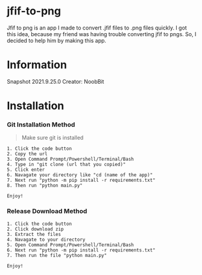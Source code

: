 # jfif-to-png
Jfif to png is an app I made to convert .jfif files to .png files quickly. I got this idea, because my friend was having trouble converting jfif to pngs. So, I decided to help him by making this app.

# Information
Snapshot 2021.9.25.0
Creator: NoobBit

# Installation
### Git Installation Method
> Make sure git is installed
```
1. Click the code button
2. Copy the url
3. Open Command Prompt/Powershell/Terminal/Bash 
4. Type in "git clone (url that you copied)"
5. Click enter
6. Navagate your directory like "cd (name of the app)"
7. Next run "python -m pip install -r requirements.txt"
8. Then run "python main.py"

Enjoy!
```
### Release Download Method
```
1. Click the code button
2. Click download zip
3. Extract the files
4. Navagate to your directory
5. Open Command Prompt/Powershell/Terminal/Bash
6. Next run "python -m pip install -r requirements.txt"
7. Then run the file "python main.py"

Enjoy!
```
